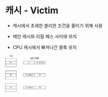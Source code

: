 # 캐시 - Victim

- 캐시에서 초래한 블리한 조건을 줄이기 위해 사용

- 메인 캐시와 리필 패스 사이에 위치

- CPU 캐시에서 빠져나간 블록 유지
<img src="12.7 markdown/Victim_Cache.png" width="25%" height="25%"/>
